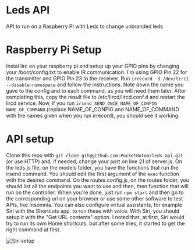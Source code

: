 # Leds API
API to run on a Raspberry PI with Leds to change unbranded leds

# Raspberry Pi Setup

Instal lirc on your raspberry pi and setup up your GPIO pins by changing your /boot/config.txt to enable IR communication. I'm using GPIO Pin 22 for the transmitter and GPIO Pin 23 to the receiver.
Run `irrecord -d /dev/lirc1  --disable-namespace` and follow the instructions. Note down the name you gave to the config and to each command, as you will need them later.
After completing this, copy the result file to /etc/lircd/lircd.conf.d and restart the lircd service.
Now, if you run `irsend SEND_ONCE NAME_OF_CONFIG NAME_OF_COMMAND` (replace NAME_OF_CONFIG and NAME_OF_COMMAND with the names given when you run irrecord), you should see it working.

# API setup
Clone this repo with `git clone git@github.com:PocketRotom/leds-api.git` (or use HTTP) and, if needed, change your port on line 21 of server.js. 
On the leds.js file, on the models folder, you have the functions that run the irsend command. You should edit the first argument of the `exec` function with the desired command. 
On the routes.config.js, on the routes folder, you should list all the endpoints you want to use and then, then function that will run on the controller.
When you're done, just run `npm start` and then go to the corresponding url on your browser or use some other software to test APIs, like Insomnia. 
You can also configure virtual assistants, for example Siri with the Shortcuts app, to run these with voice. With Siri, you should setup it with the "Get URL contents" option. I noted that, at first, Siri would try to run its own Home shortcuts, but after some tries, it started to get the right command at first.

![Siri setup](https://i.imgur.com/FHV2Gau.png)
